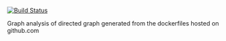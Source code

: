 [![Build Status](https://travis-ci.org/ManasHardas/dockerhub_graph_analysis.svg?branch=using-github-api)](https://travis-ci.org/ManasHardas/dockerhub_graph_analysis)

Graph analysis of directed graph generated from the dockerfiles hosted on github.com
